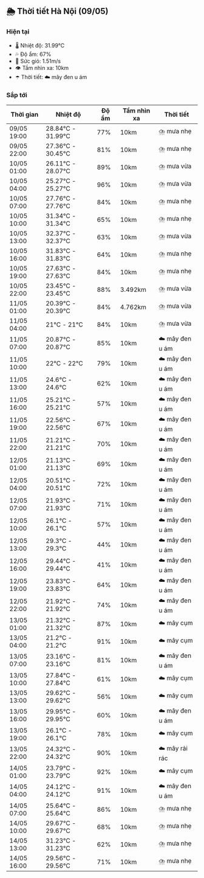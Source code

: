 ## 🌦️ Thời tiết Hà Nội (09/05)

### Hiện tại

- 🌡️ Nhiệt độ: 31.99℃
- 💦 Độ ẩm: 67%
- 💨 Sức gió: 1.51m/s
- 👁️ Tầm nhìn xa: 10km
- ☂️ Thời tiết: ☁️ mây đen u ám

### Sắp tới

| Thời gian | Nhiệt độ | Độ ẩm | Tầm nhìn xa | Thời tiết |
| --- | --- | --- | --- | --- |
| 09/05 19:00 | 28.84℃ - 31.99℃ | 77% | 10km | ⛈️ mưa nhẹ |
| 09/05 22:00 | 27.36℃ - 30.45℃ | 81% | 10km | ⛈️ mưa nhẹ |
| 10/05 01:00 | 26.11℃ - 28.07℃ | 89% | 10km | ⛈️ mưa vừa |
| 10/05 04:00 | 25.27℃ - 25.27℃ | 96% | 10km | ⛈️ mưa vừa |
| 10/05 07:00 | 27.76℃ - 27.76℃ | 84% | 10km | ⛈️ mưa nhẹ |
| 10/05 10:00 | 31.34℃ - 31.34℃ | 65% | 10km | ⛈️ mưa nhẹ |
| 10/05 13:00 | 32.37℃ - 32.37℃ | 63% | 10km | ⛈️ mưa vừa |
| 10/05 16:00 | 31.83℃ - 31.83℃ | 64% | 10km | ⛈️ mưa nhẹ |
| 10/05 19:00 | 27.63℃ - 27.63℃ | 84% | 10km | ⛈️ mưa nhẹ |
| 10/05 22:00 | 23.45℃ - 23.45℃ | 88% | 3.492km | ⛈️ mưa vừa |
| 11/05 01:00 | 20.39℃ - 20.39℃ | 84% | 4.762km | ⛈️ mưa vừa |
| 11/05 04:00 | 21℃ - 21℃ | 84% | 10km | ⛈️ mưa vừa |
| 11/05 07:00 | 20.87℃ - 20.87℃ | 85% | 10km | ☁️ mây đen u ám |
| 11/05 10:00 | 22℃ - 22℃ | 79% | 10km | ☁️ mây đen u ám |
| 11/05 13:00 | 24.6℃ - 24.6℃ | 62% | 10km | ☁️ mây đen u ám |
| 11/05 16:00 | 25.21℃ - 25.21℃ | 57% | 10km | ☁️ mây đen u ám |
| 11/05 19:00 | 22.56℃ - 22.56℃ | 67% | 10km | ☁️ mây đen u ám |
| 11/05 22:00 | 21.21℃ - 21.21℃ | 70% | 10km | ☁️ mây đen u ám |
| 12/05 01:00 | 21.13℃ - 21.13℃ | 69% | 10km | ☁️ mây đen u ám |
| 12/05 04:00 | 20.51℃ - 20.51℃ | 72% | 10km | ☁️ mây đen u ám |
| 12/05 07:00 | 21.93℃ - 21.93℃ | 71% | 10km | ☁️ mây đen u ám |
| 12/05 10:00 | 26.1℃ - 26.1℃ | 57% | 10km | ☁️ mây đen u ám |
| 12/05 13:00 | 29.3℃ - 29.3℃ | 44% | 10km | ☁️ mây đen u ám |
| 12/05 16:00 | 29.44℃ - 29.44℃ | 41% | 10km | ☁️ mây đen u ám |
| 12/05 19:00 | 23.83℃ - 23.83℃ | 64% | 10km | ☁️ mây đen u ám |
| 12/05 22:00 | 21.92℃ - 21.92℃ | 74% | 10km | ☁️ mây đen u ám |
| 13/05 01:00 | 21.32℃ - 21.32℃ | 87% | 10km | ☁️ mây cụm |
| 13/05 04:00 | 21.2℃ - 21.2℃ | 91% | 10km | ☁️ mây cụm |
| 13/05 07:00 | 23.16℃ - 23.16℃ | 81% | 10km | ☁️ mây đen u ám |
| 13/05 10:00 | 27.84℃ - 27.84℃ | 61% | 10km | ☁️ mây cụm |
| 13/05 13:00 | 29.62℃ - 29.62℃ | 56% | 10km | ☁️ mây cụm |
| 13/05 16:00 | 29.95℃ - 29.95℃ | 60% | 10km | ☁️ mây đen u ám |
| 13/05 19:00 | 26.1℃ - 26.1℃ | 78% | 10km | ☁️ mây cụm |
| 13/05 22:00 | 24.32℃ - 24.32℃ | 90% | 10km | ☁️ mây rải rác |
| 14/05 01:00 | 23.79℃ - 23.79℃ | 92% | 10km | ☁️ mây cụm |
| 14/05 04:00 | 24.12℃ - 24.12℃ | 91% | 10km | ☁️ mây đen u ám |
| 14/05 07:00 | 25.64℃ - 25.64℃ | 86% | 10km | ⛈️ mưa nhẹ |
| 14/05 10:00 | 29.67℃ - 29.67℃ | 68% | 10km | ⛈️ mưa nhẹ |
| 14/05 13:00 | 31.23℃ - 31.23℃ | 62% | 10km | ⛈️ mưa nhẹ |
| 14/05 16:00 | 29.56℃ - 29.56℃ | 71% | 10km | ⛈️ mưa nhẹ |

